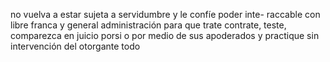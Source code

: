 no vuelva a estar sujeta a servidumbre y le confíe poder inte- raccable con libre franca y general administración para que trate contrate, teste, comparezca en juicio porsi o por medio de sus apoderados y practique sin intervención del otorgante todo